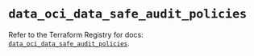 # `data_oci_data_safe_audit_policies`

Refer to the Terraform Registry for docs: [`data_oci_data_safe_audit_policies`](https://registry.terraform.io/providers/oracle/oci/7.19.0/docs/data-sources/data_safe_audit_policies).
